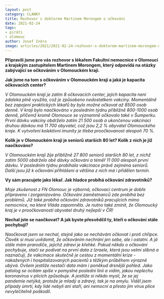 ```yaml
---
layout: post
category: CLANKY
title: Rozhovor s doktorem Martinem Morongem o očkování
date: 2021-02-24
tags: 
- piráti
- olomouc
author: Josef Indra
image: articles/2021/2021-02-24-rozhovor-s-doktorem-martinem-morongem-o-ockovani.jpg  #751x422 pixelu
---
```

**Připravili jsme pro vás rozhovor s lékařem Fakultní nemocnice v Olomouci a krajským zastupitelem Martinem Morongem, který odpovídá na otázky zabývající se očkováním v Olomouckém kraji.**

**Jak jsme na tom s očkováním v Olomouckém kraji a jaká je kapacita očkovacích center?**

*V Olomouckém kraji je zatím 8 očkovacích center, jejich kapacita není zdaleka plně využita, což je způsobeno nedostatkem vakcíny. Momentálně bez zapojení praktických lékařů by bylo možné očkovat až 8500 osob denně. V kraji bylo naočkováno v posledním týdnu přibližně 800-1000 osob denně, přičemž kromě Olomouce se významně očkovalo také v Šumperku. První dávku vakcíny obdrželo zatím 21 500 osob a ukončenou vakcinaci druhou dávkou má 11 700 obyvatel, což jsou 2,2 % obyvatel Olomouckého kraje. K vytvoření kolektivní imunity je třeba proočkovanost alespoň 70 %.*

**Kolik je v Olomouckém kraji je seniorů starších 80 let? Kolik z nich je již naočkováno?**

*V Olomouckém kraji žije přibližně 27 800 seniorů starších 80 let, z nichž zatím 5000 obdrželo obě dávky očkování a téměř 11 000 alespoň první dávku. V posledním týdnu probíhala vakcinace právě zejména seniorů. Další jsou již k očkování přihlášeni a většina z nich má i přidělen termín.*

**Vy sám pracujete jako lékař. Jak hladce probíhá očkování zdravotníků?**

*Moje zkušenost z FN Olomouc je výborná, očkovací centrum je dobře připraveno i zorganizováno. Očkování zaměstnanců zde probíhá bez problémů. Již také probíhá očkování zdravotníků pracujících mimo nemocnice, na které Vláda zapomněla. Je nutno také zmínit, že Olomoucký kraj je v proočkovanosti obyvatel druhý nejlepší v ČR!*

**Nechal jste se naočkovat? A jak byste přesvědčil ty, kteří o očkování stále pochybují?**

*Naočkovat jsem se nechal, stejně jako se nechávám očkovat i proti chřipce. Člověk si musí uvědomit, že očkováním nechrání jen sebe, ale i ostatní. A já stále mám prarodiče, jejichž zdraví je křehké. Pokud někdo o očkování pochybuje, stačí se podívat na první data z Izraele, která jsou velmi slibná a naznačují, že vakcinace skutečně je cestou z momentální krize - nakažených i hospitalizovaných pacientů s těžkým průběhem výrazně ubývá. Ovšem jestliže nestačí data mám i poněkud drsnější pohled. Jako patolog se ocitám spíše v pomyslné poslední linii a vidím, jakou neplechu koronavirus v plicích způsobuje. A jestliže si někdo myslí, že se jej pandemie netýká, protože je mladý a zdravý, tak je na omylu. Viděl jsem případy úmrtí, kdy lidé nebyli ani staří, ani nemocní a přesto jim virus plíce nevyléčitelně poškodil.*
